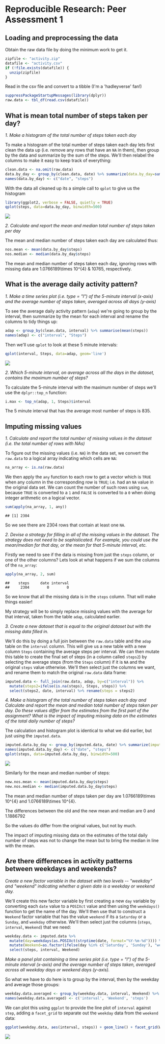 # Reproducible Research: Peer Assessment 1


## Loading and preprocessing the data
Obtain the raw data file by doing the minimum work to get it. 

```r
zipfile <- "activity.zip"
datafile <- "activity.csv"
if (!file.exists(datafile)) {
  unzip(zipfile)
}
```

Read in the csv file and convert to a tibble (I'm a 'hadleyverse' fan!) 

```r
suppressPackageStartupMessages(library(dplyr))
raw.data <- tbl_df(read.csv(datafile))
```

## What is mean total number of steps taken per day?
*1. Make a histogram of the total number of steps taken each day*

To make a histogram of the total number of steps taken each day lets first clean the data up (i.e. remove any rows that have an `NA` in them), then group by the data and summarize by the sum of the steps. We'll then relabel the columns to make it easy to keep track of everything:

```r
clean.data <- na.omit(raw.data)
data.by_day <- group_by(clean.data, date) %>% summarize(data.by_day=sum(steps))
names(data.by_day) <- c("date", "steps")
```
With the data all cleaned up its a simple call to `qplot` to give us the histogram

```r
library(ggplot2, verbose = FALSE, quietly = TRUE)
qplot(steps, data=data.by_day, binwidth=500)
```

![](PA1_template_files/figure-html/unnamed-chunk-4-1.png)<!-- -->

*2. Calculate and report the mean and median total number of steps taken per day*

The mean and median number of steps taken each day are calculated thus:

```r
nos.mean <- mean(data.by_day$steps)
nos.median <- median(data.by_day$steps)
```
The mean and median number of steps taken each day, ignoring rows with missing data are 1.0766189\times 10^{4} & 10765, respectively.

## What is the average daily activity pattern?
*1. Make a time series plot (i.e. type = "l") of the 5-minute interval (x-axis) and the average number of steps taken, averaged across all days (y-axis)*

To see the average daily activity pattern (`adap`) we're going to group by the interval, then summarize by the mean for each interval and rename the columns to tidy things up:

```r
adap <- group_by(clean.data, interval) %>% summarise(mean(steps))
names(adap) <- c("interval", "Steps")
```

Then we'll use `qplot` to look at these 5 minute intervals:

```r
qplot(interval, Steps, data=adap, geom='line')
```

![](PA1_template_files/figure-html/unnamed-chunk-7-1.png)<!-- -->

*2. Which 5-minute interval, on average across all the days in the dataset, contains the maximum number of steps?*

To calculate the 5-minute interval with the maximum number of steps we'll use the `dplyr::top_n` function:

```r
i.max <- top_n(adap, 1, Steps)$interval
```
The 5 minute interval that has the average most number of steps is 835.

## Imputing missing values
*1. Calculate and report the total number of missing values in the dataset (i.e. the total number of rows with NAs)*

To figure out the missing values (i.e. `NA`) in the data set, we convert the `raw.data` to a logical array indicating which cells are  `NA`:

```r
na_array <- is.na(raw.data)
```
We then apply the `any` function to each row to get a vector which is `TRUE` when any column in the corresponding row is `TRUE`; i.e. had an `NA` value in the original data set. We can count the number of such rows using `sum`, because `TRUE` is converted to a `1` and `FALSE` is converted to a `0` when doing integer arithmetic on a logical vector.

```r
sum(apply(na_array, 1, any))
```

```
## [1] 2304
```
So we see there are 2304 rows that contain at least one `NA`.

*2. Devise a strategy for filling in all of the missing values in the dataset. The strategy does not need to be sophisticated. For example, you could use the mean/median for that day, or the mean for that 5-minute interval, etc.*

Firstly we need to see if the data is missing from just the `steps` column, or one of the other columns? Lets look at what happens if we sum the columns of the `na_array`:

```r
apply(na_array, 2, sum)
```

```
##    steps     date interval 
##     2304        0        0
```

So we know that all the missing data is in the `steps` column. That will make things easier!

My strategy will be to simply replace missing values with the average for that interval, taken from the table `adap`, calculated earlier. 

*3. Create a new dataset that is equal to the original dataset but with the missing data filled in.*

We'll do this by doing a full join between the `raw.data` table and the `adap` table on the `interval` column. This will give us a new table with a new column `Steps` containing the average steps per interval. We can then mutate this table to create the final set of steps (in a column called `steps2`) by selecting the average steps (from the `Steps` column) if it is `NA` and the original `steps` value otherwise. We'll then select just the columns we want, and rename them to match the original `raw.data` data frame:


```r
imputed.data <- full_join(raw.data, adap, by=c("interval")) %>% 
  mutate(steps2=ifelse(is.na(steps), Steps, steps)) %>%
  select(steps2, date, interval) %>% rename(steps = steps2)
```


*4. Make a histogram of the total number of steps taken each day and Calculate and report the mean and median total number of steps taken per day. Do these values differ from the estimates from the first part of the assignment? What is the impact of imputing missing data on the estimates of the total daily number of steps?*

The calculation and histogram plot is identical to what we did earlier, but just using the `imputed.data`.

```r
imputed.data.by_day <- group_by(imputed.data, date) %>% summarize(imputed.data.by_day=sum(steps))
names(imputed.data.by_day) <- c("date", "steps")
qplot(steps, data=imputed.data.by_day, binwidth=500)
```

![](PA1_template_files/figure-html/unnamed-chunk-13-1.png)<!-- -->

Similarly for the mean and median number of steps:

```r
new.nos.mean <- mean(imputed.data.by_day$steps)
new.nos.median <- median(imputed.data.by_day$steps)
```

The mean and median number of steps taken per day are 1.0766189\times 10^{4} and 1.0766189\times 10^{4}.

The differences between the old and the new mean and median are 0 and 1.1886792

So the values do differ from the original values, but not by much.

The impact of imputing missing data on the estimates of the total daily number of steps was not to change the mean but to bring the median in line with the mean.

## Are there differences in activity patterns between weekdays and weekends?
*Create a new factor variable in the dataset with two levels -- "weekday" and "weekend" indicating whether a given date is a weekday or weekend day.*

We'll create this new factor variable by first creating a new `day` variable by converting each `date` value to a `POSIXct` value and then using the `weekdays()` function to get the name of the day. We'll then use that to construct a `Weekend` factor variable that has the value `weekend` if its a `Saturday` or a `Sunday`, and `weekday` otherwise. We'll then select just the columns (`steps`, `interval`, `Weekend`) that we need:

```r
weekday.data <- imputed.data %>%
  mutate(day=weekdays(as.POSIXct(strptime(date, format="%Y-%m-%d")))) %>%
  mutate(Weekend=as.factor(ifelse(day %in% c('Saturday', 'Sunday'), "weekend", "weekday"))) %>%
  select(steps, interval, Weekend)
```


*Make a panel plot containing a time series plot (i.e. type = "l") of the 5-minute interval (x-axis) and the average number of steps taken, averaged across all weekday days or weekend days (y-axis).*

So what we have to do here is to group by the interval, then by the weekday and average those groups:

```r
weekday.data.averaged <- group_by(weekday.data, interval, Weekend) %>% summarize(mean(steps)) 
names(weekday.data.averaged) <- c('interval', 'Weekend', 'steps')
```
We can plot this using `ggplot` to provide the line plot of `interval` against `step`, adding a `facet_grid` to separate out the `weekday` data from the `weekend` data:

```r
ggplot(weekday.data, aes(interval, steps)) + geom_line() + facet_grid(Weekend ~ .) + labs(y='Number of Steps')
```

![](PA1_template_files/figure-html/unnamed-chunk-17-1.png)<!-- -->
